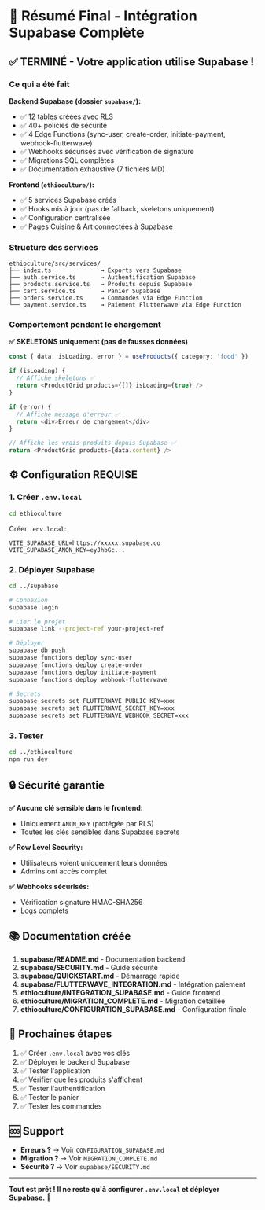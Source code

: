 # 🎉 Résumé Final - Intégration Supabase Complète

## ✅ TERMINÉ - Votre application utilise Supabase !

### Ce qui a été fait

**Backend Supabase (dossier `supabase/`):**
- ✅ 12 tables créées avec RLS
- ✅ 40+ policies de sécurité
- ✅ 4 Edge Functions (sync-user, create-order, initiate-payment, webhook-flutterwave)
- ✅ Webhooks sécurisés avec vérification de signature
- ✅ Migrations SQL complètes
- ✅ Documentation exhaustive (7 fichiers MD)

**Frontend (`ethioculture/`):**
- ✅ 5 services Supabase créés
- ✅ Hooks mis à jour (pas de fallback, skeletons uniquement)
- ✅ Configuration centralisée
- ✅ Pages Cuisine & Art connectées à Supabase

### Structure des services

```
ethioculture/src/services/
├── index.ts              → Exports vers Supabase
├── auth.service.ts       → Authentification Supabase
├── products.service.ts   → Produits depuis Supabase
├── cart.service.ts       → Panier Supabase
├── orders.service.ts     → Commandes via Edge Function
└── payment.service.ts    → Paiement Flutterwave via Edge Function
```

### Comportement pendant le chargement

**✅ SKELETONS uniquement (pas de fausses données)**

```typescript
const { data, isLoading, error } = useProducts({ category: 'food' })

if (isLoading) {
  // Affiche skeletons ✅
  return <ProductGrid products={[]} isLoading={true} />
}

if (error) {
  // Affiche message d'erreur ✅
  return <div>Erreur de chargement</div>
}

// Affiche les vrais produits depuis Supabase ✅
return <ProductGrid products={data.content} />
```

## ⚙️ Configuration REQUISE

### 1. Créer `.env.local`

```bash
cd ethioculture
```

Créer `.env.local`:
```env
VITE_SUPABASE_URL=https://xxxxx.supabase.co
VITE_SUPABASE_ANON_KEY=eyJhbGc...
```

### 2. Déployer Supabase

```bash
cd ../supabase

# Connexion
supabase login

# Lier le projet
supabase link --project-ref your-project-ref

# Déployer
supabase db push
supabase functions deploy sync-user
supabase functions deploy create-order
supabase functions deploy initiate-payment
supabase functions deploy webhook-flutterwave

# Secrets
supabase secrets set FLUTTERWAVE_PUBLIC_KEY=xxx
supabase secrets set FLUTTERWAVE_SECRET_KEY=xxx
supabase secrets set FLUTTERWAVE_WEBHOOK_SECRET=xxx
```

### 3. Tester

```bash
cd ../ethioculture
npm run dev
```

## 🔒 Sécurité garantie

**✅ Aucune clé sensible dans le frontend:**
- Uniquement `ANON_KEY` (protégée par RLS)
- Toutes les clés sensibles dans Supabase secrets

**✅ Row Level Security:**
- Utilisateurs voient uniquement leurs données
- Admins ont accès complet

**✅ Webhooks sécurisés:**
- Vérification signature HMAC-SHA256
- Logs complets

## 📚 Documentation créée

1. **supabase/README.md** - Documentation backend
2. **supabase/SECURITY.md** - Guide sécurité
3. **supabase/QUICKSTART.md** - Démarrage rapide
4. **supabase/FLUTTERWAVE_INTEGRATION.md** - Intégration paiement
5. **ethioculture/INTEGRATION_SUPABASE.md** - Guide frontend
6. **ethioculture/MIGRATION_COMPLETE.md** - Migration détaillée
7. **ethioculture/CONFIGURATION_SUPABASE.md** - Configuration finale

## 🎯 Prochaines étapes

1. ✅ Créer `.env.local` avec vos clés
2. ✅ Déployer le backend Supabase
3. ✅ Tester l'application
4. ✅ Vérifier que les produits s'affichent
5. ✅ Tester l'authentification
6. ✅ Tester le panier
7. ✅ Tester les commandes

## 🆘 Support

- **Erreurs ?** → Voir `CONFIGURATION_SUPABASE.md`
- **Migration ?** → Voir `MIGRATION_COMPLETE.md`
- **Sécurité ?** → Voir `supabase/SECURITY.md`

---

**Tout est prêt ! Il ne reste qu'à configurer `.env.local` et déployer Supabase.** 🚀





















